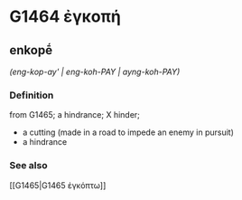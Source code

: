 # G1464 ἐγκοπή

## enkopḗ

_(eng-kop-ay' | eng-koh-PAY | ayng-koh-PAY)_

### Definition

from G1465; a hindrance; X hinder; 

- a cutting (made in a road to impede an enemy in pursuit)
- a hindrance

### See also

[[G1465|G1465 ἐγκόπτω]]
